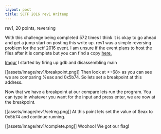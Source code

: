 ```yaml
---
layout: post
title: SCTF 2016 rev1 Writeup
---
```


rev1, 20 points, reversing


With this challenge being completed 572 times I think it is okay to go ahead and get a jump
start on posting this write up. rev1 was a simple reversing problem for the sctf 2016 event.
I am unsure if the event plans to host the files after it is complete but you can find a
copy [here.](https://www.dropbox.com/s/duluob41jhmr6v0/rev1?dl=0)

[Imgur](http://i.imgur.com/tJhNBpm.png)
I started by firing up gdb and disassembling main

[[assets/image/rev1/breakpoint.png]]
Then look at <+68> as you can see we are comparing %eax and 0x5b74. So lets set a breakpoint
at this address.


Now that we have a breakpoint at our compare lets run the program. You can type in whatever you
want for the input and press enter, we are now at the breakpoint.

[[assets/image/rev1/setreg.png]]
At this point lets set the value of $eax to 0x5b74 and continue running.

[[assets/image/rev1/complete.png]]
Woohoo! We got our flag!
